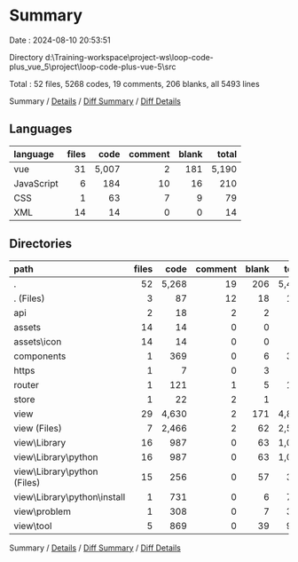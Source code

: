 # Summary

Date : 2024-08-10 20:53:51

Directory d:\\Training-workspace\\project-ws\\loop-code-plus_vue_5\\project\\loop-code-plus-vue-5\\src

Total : 52 files,  5268 codes, 19 comments, 206 blanks, all 5493 lines

Summary / [Details](details.md) / [Diff Summary](diff.md) / [Diff Details](diff-details.md)

## Languages
| language | files | code | comment | blank | total |
| :--- | ---: | ---: | ---: | ---: | ---: |
| vue | 31 | 5,007 | 2 | 181 | 5,190 |
| JavaScript | 6 | 184 | 10 | 16 | 210 |
| CSS | 1 | 63 | 7 | 9 | 79 |
| XML | 14 | 14 | 0 | 0 | 14 |

## Directories
| path | files | code | comment | blank | total |
| :--- | ---: | ---: | ---: | ---: | ---: |
| . | 52 | 5,268 | 19 | 206 | 5,493 |
| . (Files) | 3 | 87 | 12 | 18 | 117 |
| api | 2 | 18 | 2 | 2 | 22 |
| assets | 14 | 14 | 0 | 0 | 14 |
| assets\\icon | 14 | 14 | 0 | 0 | 14 |
| components | 1 | 369 | 0 | 6 | 375 |
| https | 1 | 7 | 0 | 3 | 10 |
| router | 1 | 121 | 1 | 5 | 127 |
| store | 1 | 22 | 2 | 1 | 25 |
| view | 29 | 4,630 | 2 | 171 | 4,803 |
| view (Files) | 7 | 2,466 | 2 | 62 | 2,530 |
| view\\Library | 16 | 987 | 0 | 63 | 1,050 |
| view\\Library\\python | 16 | 987 | 0 | 63 | 1,050 |
| view\\Library\\python (Files) | 15 | 256 | 0 | 57 | 313 |
| view\\Library\\python\\install | 1 | 731 | 0 | 6 | 737 |
| view\\problem | 1 | 308 | 0 | 7 | 315 |
| view\\tool | 5 | 869 | 0 | 39 | 908 |

Summary / [Details](details.md) / [Diff Summary](diff.md) / [Diff Details](diff-details.md)